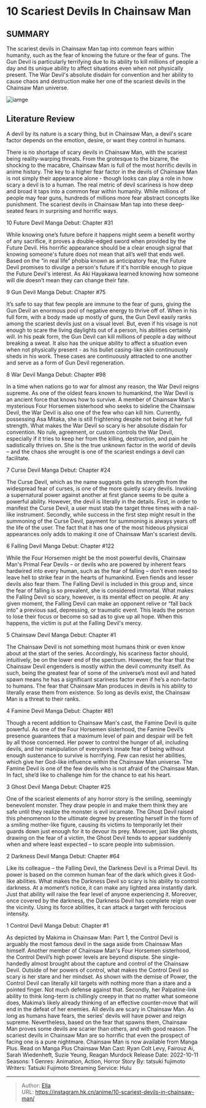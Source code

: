 # 10 Scariest  Devils In Chainsaw Man


## SUMMARY 


 The scariest devils in Chainsaw Man tap into common fears within humanity, such as the fear of knowing the future or the fear of guns. 
 The Gun Devil is particularly terrifying due to its ability to kill millions of people a day and its unique ability to affect situations even when not physically present. 
 The War Devil&#39;s absolute disdain for convention and her ability to cause chaos and destruction make her one of the scariest devils in the Chainsaw Man universe. 

![iamge](https://static1.srcdn.com/wordpress/wp-content/uploads/2023/11/nayuta_makima-denji.jpg)

## Literature Review

A devil by its nature is a scary thing, but in Chainsaw Man, a devil&#39;s scare factor depends on the emotion, desire, or want they control in humans.




There is no shortage of scary devils in Chainsaw Man, with the scariest being reality-warping threats. From the grotesque to the bizarre, the shocking to the macabre, Chainsaw Man is full of the most horrific devils in anime history.
The key to a higher fear factor in the devils of Chainsaw Man is not simply their appearance alone - though looks can play a role in how scary a devil is to a human. The real metric of devil scariness is how deep and broad it taps into a common fear within humanity. While millions of people may fear guns, hundreds of millions more fear abstract concepts like punishment. The scariest devils in Chainsaw Man tap into these deep-seated fears in surprising and horrific ways.









 








 10  Future Devil 
Manga Debut: Chapter #31


 







While knowing one’s future before it happens might seem a benefit worthy of any sacrifice, it proves a double-edged sword when provided by the Future Devil. His horrific appearance should be a clear enough signal that knowing someone&#39;s future does not mean that all’s well that ends well. Based on the “in real life” phobia known as anticipatory fear, the Future Devil promises to divulge a person&#39;s future if it&#39;s horrible enough to pique the Future Devil&#39;s interest. As Aki Hayakawa learned knowing how someone will die doesn’t mean they can change their fate.





 9  Gun Devil 
Manga Debut: Chapter #75
        

It’s safe to say that few people are immune to the fear of guns, giving the Gun Devil an enormous pool of negative energy to thrive off of. When in his full form, with a body made up mostly of guns, the Gun Devil easily ranks among the scariest devils just on a visual level. But, even if his visage is not enough to scare the living daylights out of a person, his abilities certainly will.
In his peak form, the Gun Devil can kill millions of people a day without breaking a sweat. It also has the unique ability to affect a situation even when not physically present - as his bullet casing-like skin continuously sheds in his work. These cases are continuously attracted to one another and serve as a form of Gun Devil regeneration.





 8  War Devil 
Manga Debut: Chapter #98
        

In a time when nations go to war for almost any reason, the War Devil reigns supreme. As one of the oldest fears known to humankind, the War Devil is an ancient force that knows how to survive. A member of Chainsaw Man&#39;s mysterious Four Horsemen sisterhood who seeks to sideline the Chainsaw Devil, the War Devil is also one of the few who can kill him. Currently, possessing Asa Mitaka, she is still frightening despite not being at her full strength.
What makes the War Devil so scary is her absolute disdain for convention. No rule, agreement, or custom controls the War Devil, especially if it tries to keep her from the killing, destruction, and pain he sadistically thrives on. She is the true unknown factor in the world of devils – and the chaos she wrought is one of the scariest endings a devil can facilitate.





 7  Curse Devil 
Manga Debut: Chapter #24
        

The Curse Devil, which as the name suggests gets its strength from the widespread fear of curses, is one of the more quietly scary devils. Invoking a supernatural power against another at first glance seems to be quite a powerful ability. However, the devil is literally in the details. First, in order to manifest the Curse Devil, a user must stab the target three times with a nail-like instrument. Secondly, while success in the first step might result in the summoning of the Curse Devil, payment for summoning is always years off the life of the user. The fact that it has one of the most hideous physical appearances only adds to making it one of Chainsaw Man&#39;s scariest devils.





 6  Falling Devil 
Manga Debut: Chapter #122
        

While the Four Horsemen might be the most powerful devils, Chainsaw Man&#39;s Primal Fear Devils – or devils who are powered by inherent fears hardwired into every human, such as the fear of falling – don’t even need to leave hell to strike fear in the hearts of humankind. Even fiends and lesser devils also fear them. The Falling Devil is included in this group and, since the fear of falling is so prevalent, she is considered immortal. What makes the Falling Devil so scary, however, is its mental effect on people. At any given moment, the Falling Devil can make an opponent relive or “fall back into” a previous sad, depressing, or traumatic event. This leads the person to lose their focus or become so sad as to give up all hope. When this happens, the victim is put at the Falling Devil&#39;s mercy.





 5  Chainsaw Devil 
Manga Debut: Chapter #1


 







The Chainsaw Devil is not something most humans think or even know about at the start of the series. Accordingly, his scariness factor should, intuitively, be on the lower end of the spectrum. However, the fear that the Chainsaw Devil engenders is mostly within the devil community itself. As such, being the greatest fear of some of the universe’s most evil and hated spawn means he has a significant scariness factor even if he’s a non-factor to humans. The fear that Chainsaw Man produces in devils is his ability to literally erase them from existence. So long as devils exist, the Chainsaw Man is a threat to their ranks.





 4  Famine Devil 
Manga Debut: Chapter #81
        

Though a recent addition to Chainsaw Man&#39;s cast, the Famine Devil is quite powerful. As one of the Four Horsemen sisterhood, the Famine Devil’s presence guarantees that a maximum level of pain and despair will be felt by all those concerned. Her power to control the hunger of all, including devils, and her manipulation of everyone’s innate fear of being without enough sustenance to survive is horrifying. Few can resist her abilities, which give her God-like influence within the Chainsaw Man universe. The Famine Devil is one of the few devils who is not afraid of the Chainsaw Man. In fact, she’d like to challenge him for the chance to eat his heart.





 3  Ghost Devil 
Manga Debut: Chapter #25
        

One of the scariest elements of any horror story is the smiling, seemingly benevolent monster. They draw people in and make them think they are safe until they realize the monster is evil incarnate. The Ghost Devil raised this phenomenon to the ultimate degree by presenting herself in the form of a smiling mother-like figure, causing its victims to temporarily let their guards down just enough for it to devour its prey. Moreover, just like ghosts, drawing on the fear of a victim, the Ghost Devil tends to appear suddenly when and where least expected – to scare people into submission.





 2  Darkness Devil 
Manga Debut: Chapter #64
        

Like its colleague – the Falling Devil, the Darkness Devil is a Primal Devil. Its power is based on the common human fear of the dark which gives it God-like abilities. What makes the Darkness Devil so scary is his ability to control darkness. At a moment’s notice, it can make any lighted area instantly dark. Just that ability will raise the fear level of anyone experiencing it. Moreover, once covered by the darkness, the Darkness Devil has complete reign over the vicinity. Using its force abilities, it can attack a target with ferocious intensity.





 1  Control Devil 
Manga Debut: Chapter #1


 







As depicted by Makima in Chainsaw Man: Part 1, the Control Devil is arguably the most famous devil in the saga aside from Chainsaw Man himself. Another member of Chainsaw Man&#39;s Four Horsemen sisterhood, the Control Devil’s high power levels are beyond dispute. She single-handedly almost brought about the capture and control of the Chainsaw Devil.
Outside of her powers of control, what makes the Control Devil so scary is her stare and her mindset. As shown with the demise of Power, the Control Devil can literally kill targets with nothing more than a stare and a pointed finger. Not much defense against that. Secondly, her Palpatine-link ability to think long-term is chillingly creepy in that no matter what someone does, Makima’s likely already thinking of an effective counter-move that will end in the defeat of her enemies.
All devils are scary in Chainsaw Man. As long as humans have fears, the series&#39; devils will have power and reign supreme. Nevertheless, based on the fear that spawns them, Chainsaw Man proves some devils are scarier than others, and with good reason. The scariest devils in Chainsaw Man are so horrific that even the prospect of facing one is a pure nightmare.
Chainsaw Man is now available from Manga Plus.
Read on Manga Plus
               Chainsaw Man   Cast:   Ryan Colt Levy, Fairouz Ai, Sarah Wiedenheft, Suzie Yeung, Reagan Murdock    Release Date:   2022-10-11    Seasons:   1    Genres:   Animation, Action, Horror    Story By:   tatsuki fujimoto    Writers:   Tatsuki Fujimoto    Streaming Service:   Hulu      

---

> Author: [Ella](https://instagram.hk.cn/)  
> URL: https://instagram.hk.cn/anime/10-scariest-devils-in-chainsaw-man/  


